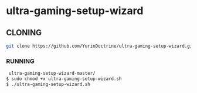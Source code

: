 # ultra-gaming-setup-wizard

## CLONING

```sh
git clone https://github.com/YurinDoctrine/ultra-gaming-setup-wizard.git
```

### RUNNING

```sh
 ultra-gaming-setup-wizard-master/
$ sudo chmod +x ultra-gaming-setup-wizard.sh
$ ./ultra-gaming-setup-wizard.sh
```
